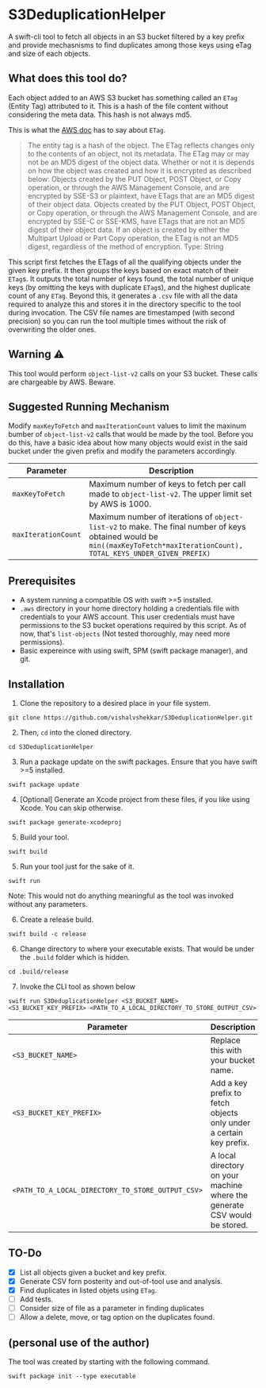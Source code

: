 # S3DeduplicationHelper

A swift-cli tool to fetch all objects in an S3 bucket filtered by a key prefix and provide mechasnisms to find duplicates among those keys using eTag and size of each objects.

## What does this tool do?

Each object added to an AWS S3 bucket has something called an `ETag` (Entity Tag) attributed to it. This is a hash of the file content without considering the meta data. This hash is not always md5.

This is what the [AWS doc](https://docs.aws.amazon.com/AmazonS3/latest/API/RESTCommonResponseHeaders.html) has to say about `ETag`.
> The entity tag is a hash of the object. The ETag reflects changes only to the contents of an object, not its metadata. The ETag may or may not be an MD5 digest of the object data. Whether or not it is depends on how the object was created and how it is encrypted as described below:
>Objects created by the PUT Object, POST Object, or Copy operation, or through the AWS Management Console, and are encrypted by SSE-S3 or plaintext, have ETags that are an MD5 digest of their object data.
>Objects created by the PUT Object, POST Object, or Copy operation, or through the AWS Management Console, and are encrypted by SSE-C or SSE-KMS, have ETags that are not an MD5 digest of their object data.
>If an object is created by either the Multipart Upload or Part Copy operation, the ETag is not an MD5 digest, regardless of the method of encryption.
>Type: String

This script first fetches the ETags of all the qualifying objects under the given key prefix. It then groups the keys based on exact match of their `ETag`s. It outputs the total number of keys found, the total number of unique keys (by omitting the keys with duplicate `ETag`s), and the highest duplicate count of any `ETag`. Beyond this, it generates a `.csv` file with all the data required to analyze this and stores it in the directory specific to the tool during invocation. The CSV file names are timestamped (with second precision) so you can run the tool multiple times without the risk of overwriting the older ones.

## Warning ⚠️

This tool would perform `object-list-v2` calls on your S3 bucket. These calls are chargeable by AWS. Beware.

## Suggested Running Mechanism

Modify `maxKeyToFetch` and `maxIterationCount` values to limit the maxinum bumber of `object-list-v2` calls that would be made by the tool. Before you do this, have a basic idea about how many objects would exist in the said bucket under the given prefix and modify the parameters accordingly.

Parameter | Description
----|----
`maxKeyToFetch` | Maximum number of keys to fetch per call made to `object-list-v2`. The upper limit set by AWS is 1000.
`maxIterationCount` | Maximum number of iterations of `object-list-v2` to make. The final number of keys obtained would be `min((maxKeyToFetch*maxIterationCount), TOTAL_KEYS_UNDER_GIVEN_PREFIX)`

## Prerequisites

- A system running a compatible OS with swift >=5 installed.
- `.aws` directory in your home directory holding a credentials file with credentials to your AWS account. This user credentials must have permissions to the S3 bucket operations required by this script. As of now, that's `list-objects` (Not tested thoroughly, may need more permissions).
- Basic expereince with using swift, SPM (swift package manager), and git.

## Installation

1. Clone the repository to a desired place in your file system.
```
git clone https://github.com/vishalvshekkar/S3DeduplicationHelper.git
```

2. Then, `cd` into the cloned directory.
```
cd S3DeduplicationHelper
```

3. Run a package update on the swift packages.
Ensure that you have swift >=5 installed.
```
swift package update
```

4. [Optional] Generate an Xcode project from these files, if you like using Xcode. You can skip otherwise.
```
swift package generate-xcodeproj
```

5. Build your tool.
```
swift build
```

5. Run your tool just for the sake of it.
```
swift run
```
Note: This would not do anything meaningful as the tool was invoked without any parameters.

6. Create a release build.
```
swift build -c release
```

6. Change directory to where your executable exists. That would be under the `.build` folder which is hidden.
```
cd .build/release
```

7. Invoke the CLI tool as shown below
```
swift run S3DeduplicationHelper <S3_BUCKET_NAME> <S3_BUCKET_KEY_PREFIX> <PATH_TO_A_LOCAL_DIRECTORY_TO_STORE_OUTPUT_CSV>
```

Parameter | Description
--- | ---
`<S3_BUCKET_NAME>` | Replace this with your bucket name.
`<S3_BUCKET_KEY_PREFIX>` | Add a key prefix to fetch objects only under a certain key prefix.
`<PATH_TO_A_LOCAL_DIRECTORY_TO_STORE_OUTPUT_CSV>` | A local directory on your machine where the generate CSV would be stored.

## TO-Do

- [X] List all objects given a bucket and key prefix.
- [X] Generate CSV forn posterity and out-of-tool use and analysis.
- [X] Find duplicates in listed objets using `ETag`.
- [ ] Add tests.
- [ ] Consider size of file as a parameter in finding duplicates
- [ ] Allow a delete, move, or tag option on the duplicates found.

## (personal use of the author)

The tool was created by starting with the following command.
```
swift package init --type executable
```

